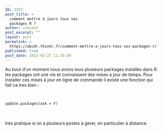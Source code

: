 ```yaml
---
ID: 2253
post_title: >
  comment mettre à jours tous ses
  packages R ?
author: vincent
post_excerpt: ""
layout: post
permalink: >
  https://abcdr.thinkr.fr/comment-mettre-a-jours-tous-ses-packages-r/
published: true
post_date: 2013-03-27 11:18:59
---
```

Au bout d'un moment nous avons tous plusieurs packages installés dans R. les packages ont une vie et connaissent des mises à jour de temps. Pour installer ces mises à jour en ligne de commande il existe une fonction qui fait ca tres bien :<br /><br /> <pre><code><br />update.packages(ask = F)<br /></code></pre> <br /><br />trés pratique si on a plusieurs postes à gerer, en particulier à distance.